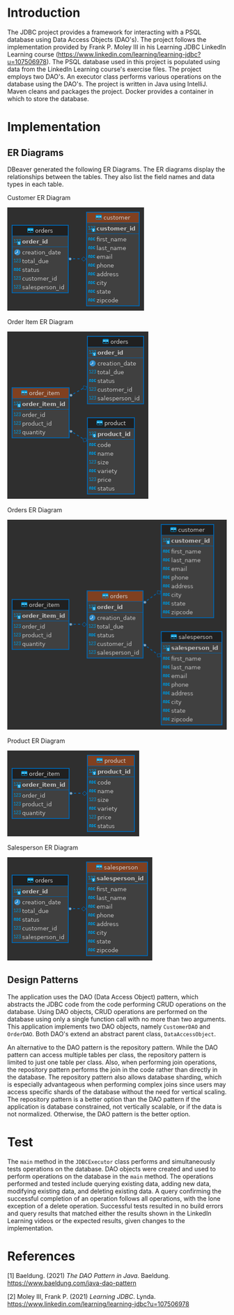 # Introduction

The JDBC project provides a framework for interacting with a PSQL database using Data Access Objects (DAO's).
The project follows the implementation provided by Frank P. Moley III in his Learning JDBC LinkedIn Learning course (https://www.linkedin.com/learning/learning-jdbc?u=107506978).
The PSQL database used in this project is populated using data from the LinkedIn Learning course's exercise files.
The project employs two DAO's. An executor class performs various operations on the database using the DAO's.
The project is written in Java using IntelliJ.
Maven cleans and packages the project.
Docker provides a container in which to store the database.

# Implementation
## ER Diagrams

DBeaver generated the following ER Diagrams.
The ER diagrams display the relationships between the tables. They also list the field names and data types in each table.

Customer ER Diagram

![Image of Customer ER Diagram](./assets/ER_Customer.png)

Order Item ER Diagram

![Image of Order Item ER Diagram](./assets/ER_Order_Item.png)

Orders ER Diagram

![Image of Orders ER Diagram](./assets/ER_Orders.png)

Product ER Diagram

![Image of Product ER Diagram](./assets/ER_Product.png)

Salesperson ER Diagram

![Image of Salesperson ER Diagram](./assets/ER_Salesperson.png)

## Design Patterns

The application uses the DAO (Data Access Object) pattern, which abstracts the JDBC code from the code performing CRUD operations on the database.
Using DAO objects, CRUD operations are performed on the database using only a single function call with no more than two arguments.
This application implements two DAO objects, namely `CustomerDAO` and `OrderDAO`.
Both DAO's extend an abstract parent class, `DataAccessObject`.

An alternative to the DAO pattern is the repository pattern.
While the DAO pattern can access multiple tables per class, the repository pattern is limited to just one table per class.
Also, when performing join operations, the repository pattern performs the join in the code rather than directly in the database.
The repository pattern also allows database sharding, which is especially advantageous when performing complex joins since users may access specific shards of the database without the need for vertical scaling.
The repository pattern is a better option than the DAO pattern if the application is database constrained, not vertically scalable, or if the data is not normalized.
Otherwise, the DAO pattern is the better option.

# Test

The `main` method in the `JDBCExecutor` class performs and simultaneously tests operations on the database.
DAO objects were created and used to perform operations on the database in the `main` method.
The operations performed and tested include querying existing data, adding new data, modifying existing data, and deleting existing data.
A query confirming the successful completion of an operation follows all operations, with the lone exception of a delete operation.
Successful tests resulted in no build errors and query results that matched either the results shown in the LinkedIn Learning videos or the expected results, given changes to the implementation.

# References

[1] Baeldung. (2021) _The DAO Pattern in Java_. Baeldung. https://www.baeldung.com/java-dao-pattern

[2] Moley III, Frank P. (2021) _Learning JDBC_. Lynda. https://www.linkedin.com/learning/learning-jdbc?u=107506978